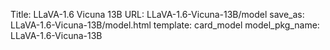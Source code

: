 Title: LLaVA-1.6 Vicuna 13B
URL: LLaVA-1.6-Vicuna-13B/model
save_as: LLaVA-1.6-Vicuna-13B/model.html
template: card_model
model_pkg_name: LLaVA-1.6-Vicuna-13B

